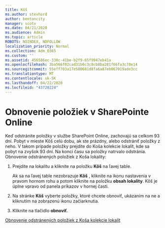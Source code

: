 ```yaml
---
title: Kôš
ms.author: stevhord
author: bentoncity
manager: scotv
ms.date: 04/21/2020
ms.audience: Admin
ms.topic: article
ROBOTS: NOINDEX, NOFOLLOW
localization_priority: Normal
ms.collection: Adm_O365
ms.custom: ''
ms.assetid: 456586ec-330c-41be-b2f9-65f9947eb41a
ms.openlocfilehash: 3ba566f02cad31b6c3c8cb8ba281f66fa3c78e14
ms.sourcegitcommit: 55eff703a17e500681d8fa6a87eb067019ade3cc
ms.translationtype: MT
ms.contentlocale: sk-SK
ms.lasthandoff: 04/22/2020
ms.locfileid: "43720224"
---
```

# <a name="restore-items-in-sharepoint-online"></a>Obnovenie položiek v SharePointe Online

Keď odstránite položky v službe SharePoint Online, zachovajú sa celkom 93 dní. Pobyt v mieste Kôš celú dobu, ak ste prázdny, alebo odstrániť položky z neho. V takom prípade položky prejdite do Koša kolekcie lokalít, kde sa pobyt na zvyšok 93 dní. Na konci času sa položky natrvalo odstránia. Obnovenie odstránených položiek z Koša lokality:
  
1. Prejdite na lokalitu a kliknite na položku **Kôš** na ľavej table. 
    
    Ak sa na ľavej table nezobrazuje **Kôš** , kliknite na ikonu nastavenia v pravom hornom rohu a potom kliknite na položku **obsah lokality**. Kôš je úplne vpravo od panela príkazov v hornej časti.
    
2. Na stránke **Kôš** vyberte položky, ktoré chcete obnoviť, ukázaním na ne a kliknutím na zobrazenú ikonu začiarknutia. 
    
3. Kliknite na tlačidlo **obnoviť**.
    
[Obnovenie odstránených položiek z Koša kolekcie lokalít](https://go.microsoft.com/fwlink/?linkid=866439)
  

